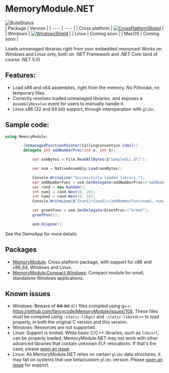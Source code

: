 ﻿# MemoryModule.NET

![BuildStatus](https://github.com/trungnt2910/MemoryModule.NET/actions/workflows/ci.yml/badge.svg)  
| Package | Version |
| ---- | ---- |
| Cross platform | [![CrossPlatformShield](https://shields.io/nuget/vpre/MemoryModule)](https://www.nuget.org/packages/MemoryModule) |
| Windows | [![WindowsShield](https://shields.io/nuget/vpre/MemoryModule.Compact.Windows)](https://www.nuget.org/packages/MemoryModule.Compact.Windows) |
| Linux | Coming soon |
| MacOS | Coming soon |

Loads unmanaged libraries right from your embedded resources!
Works on Windows and Linux only, both on .NET Framework and .NET Core (and of course .NET 5.0)

## Features:
- Load x86 and x64 assemblies, right from the memory. No P/Invoke, no temporary files.
- Correctly resolves loaded unmanaged libraries, and exposes a `AssemblyResolve` event for users to manually handle it.
- Linux x86 (32 and 64 bit) support, through interoperation with `glibc`.

## Sample code:
```C#
using MemoryModule;

        [UnmanagedFunctionPointer(CallingConvention.Cdecl)]
        delegate int addNumberProc(int a, int b);

            var asmBytes = File.ReadAllBytes($"SampleDLL.dll");

            var asm = NativeAssembly.Load(asmBytes);

            Console.WriteLine("Successfully loaded library.");
            var addNumberFunc = asm.GetDelegate<addNumberProc>("addNumbers");
            var rand = new Random();
            int num1 = rand.Next(0, 20);
            int num2 = rand.Next(0, 20);
            Console.WriteLine($"{num1}+{num2}={addNumberFunc(num1, num2)}");

            var greetFunc = asm.GetDelegate<GreetProc>("Greet");
            greetFunc();

            asm.Dispose();
```


See the DemoApp for more details.  

## Packages
- [MemoryModule](https://www.nuget.org/packages/MemoryModule): Cross platform package, with support for x86 and x86_64, Windows and Linux.
- [MemoryModule.Compact.Windows](https://www.nuget.org/packages/MemoryModule.Compact.Windows): Compact module for small, standalone Windows applications.

## Known issues
- Windows: Beware of ~~64-bit~~ `dll` files compiled using g++: https://github.com/fancycode/MemoryModule/issues/108. These files must be compiled using `-static-libgcc` and `-static-libstdc++` to load properly, in both the original C version and this version.  
- Windows: Resources are not supported.
- Linux: Support is limited. While basic C/C++ libraries, such as `libcurl`, can be properly loaded, MemoryModule.NET may not work with other advanced libraries that contain unknown ELF relocations. If that's the case, please [open an issue](https://github.com/trungnt2910/MemoryModule.NET/issues).
- Linux: As MemoryModule.NET relies on certain `glibc` data structures, it may fail on systems that use beta/custom `glibc` version. Please [open an issue](https://github.com/trungnt2910/MemoryModule.NET/issues) for support.